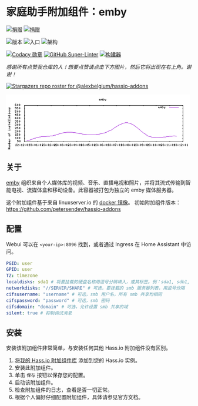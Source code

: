 # 家庭助手附加组件：emby

[![捐赠][donation-badge]](https://www.buymeacoffee.com/alexbelgium)
[![捐赠][paypal-badge]](https://www.paypal.com/donate/?hosted_button_id=DZFULJZTP3UQA)

![版本](https://img.shields.io/badge/dynamic/json?label=Version&query=%24.version&url=https%3A%2F%2Fraw.githubusercontent.com%2Falexbelgium%2Fhassio-addons%2Fmaster%2Femby%2Fconfig.json)
![入口](https://img.shields.io/badge/dynamic/json?label=Ingress&query=%24.ingress&url=https%3A%2F%2Fraw.githubusercontent.com%2Falexbelgium%2Fhassio-addons%2Fmaster%2Femby%2Fconfig.json)
![架构](https://img.shields.io/badge/dynamic/json?color=success&label=Arch&query=%24.arch&url=https%3A%2F%2Fraw.githubusercontent.com%2Falexbelgium%2Fhassio-addons%2Fmaster%2Femby%2Fconfig.json)

[![Codacy 勋章](https://app.codacy.com/project/badge/Grade/9c6cf10bdbba45ecb202d7f579b5be0e)](https://www.codacy.com/gh/alexbelgium/hassio-addons/dashboard?utm_source=github.com&utm_medium=referral&utm_content=alexbelgium/hassio-addons&utm_campaign=Badge_Grade)
[![GitHub Super-Linter](https://img.shields.io/github/actions/workflow/status/alexbelgium/hassio-addons/weekly-supelinter.yaml?label=Lint%20code%20base)](https://github.com/alexbelgium/hassio-addons/actions/workflows/weekly-supelinter.yaml)
[![构建器](https://img.shields.io/github/actions/workflow/status/alexbelgium/hassio-addons/onpush_builder.yaml?label=Builder)](https://github.com/alexbelgium/hassio-addons/actions/workflows/onpush_builder.yaml)

[donation-badge]: https://img.shields.io/badge/Buy%20me%20a%20coffee%20(no%20paypal)-%23d32f2f?logo=buy-me-a-coffee&style=flat&logoColor=white
[paypal-badge]: https://img.shields.io/badge/Buy%20me%20a%20coffee%20with%20Paypal-0070BA?logo=paypal&style=flat&logoColor=white

_感谢所有点赞我仓库的人！想要点赞请点击下方图片，然后它将出现在右上角。谢谢！_

[![Stargazers repo roster for @alexbelgium/hassio-addons](https://raw.githubusercontent.com/alexbelgium/hassio-addons/master/.github/stars2.svg)](https://github.com/alexbelgium/hassio-addons/stargazers)

![下载演变](https://raw.githubusercontent.com/alexbelgium/hassio-addons/master/emby/stats.png)

## 关于

[emby](https://emby.media/) 组织来自个人媒体库的视频、音乐、直播电视和照片，并将其流式传输到智能电视、流媒体盒和移动设备。此容器被打包为独立的 emby 媒体服务器。

这个附加组件基于来自 linuxserver.io 的 [docker 镜像](https://github.com/linuxserver/docker-emby)。
初始附加组件版本： https://github.com/petersendev/hassio-addons

## 配置

Webui 可以在 `<your-ip>:8096` 找到，或者通过 Ingress 在 Home Assistant 中访问。

```yaml
PGID: user
GPID: user
TZ: timezone
localdisks: sda1 # 将要挂载的硬盘名称用逗号分隔填入，或其标签。例：sda1, sdb1, MYNAS...
networkdisks: "//SERVER/SHARE" # 可选，要挂载的 smb 服务器列表，用逗号分隔
cifsusername: "username" # 可选，smb 用户名，所有 smb 共享均相同
cifspassword: "password" # 可选，smb 密码
cifsdomain: "domain" # 可选，允许设置 smb 共享的域
silent: true # 抑制调试消息
```

## 安装

安装该附加组件非常简单，与安装任何其他 Hass.io 附加组件没有区别。

1. [将我的 Hass.io 附加组件库][repository] 添加到您的 Hass.io 实例。
1. 安装此附加组件。
1. 单击 `保存` 按钮以保存您的配置。
1. 启动该附加组件。
1. 检查附加组件的日志，查看是否一切正常。
1. 根据个人偏好仔细配置附加组件，具体请参见官方文档。

[repository]: https://github.com/alexbelgium/hassio-addons